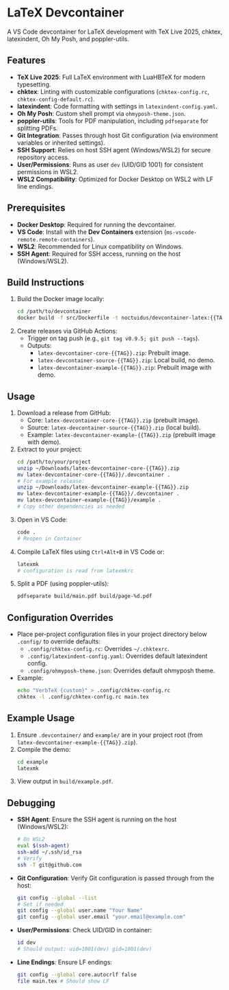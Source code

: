 # LaTeX Devcontainer

A VS Code devcontainer for LaTeX development with TeX Live 2025, chktex, latexindent, Oh My Posh, and poppler-utils.

<!-- BEGIN FEATURES -->
## Features
- **TeX Live 2025**: Full LaTeX environment with LuaHBTeX for modern typesetting.
- **chktex**: Linting with customizable configurations (`chktex-config.rc`, `chktex-config-default.rc`).
- **latexindent**: Code formatting with settings in `latexindent-config.yaml`.
- **Oh My Posh**: Custom shell prompt via `ohmyposh-theme.json`.
- **poppler-utils**: Tools for PDF manipulation, including `pdfseparate` for splitting PDFs.
- **Git Integration**: Passes through host Git configuration (via environment variables or inherited settings).
- **SSH Support**: Relies on host SSH agent (Windows/WSL2) for secure repository access.
- **User/Permissions**: Runs as user `dev` (UID/GID 1001) for consistent permissions in WSL2.
- **WSL2 Compatibility**: Optimized for Docker Desktop on WSL2 with LF line endings.
<!-- END FEATURES -->

<!-- BEGIN PREREQUISITES -->
## Prerequisites
- **Docker Desktop**: Required for running the devcontainer.
- **VS Code**: Install with the **Dev Containers** extension (`ms-vscode-remote.remote-containers`).
- **WSL2**: Recommended for Linux compatibility on Windows.
- **SSH Agent**: Required for SSH access, running on the host (Windows/WSL2).
<!-- END PREREQUISITES -->

<!-- BEGIN BUILD -->
## Build Instructions
1. Build the Docker image locally:
   ```bash
   cd /path/to/devcontainer
   docker build -f src/Dockerfile -t noctuidus/devcontainer-latex:{{TAG}} --build-arg TAG={{TAG}} .
   ```
2. Create releases via GitHub Actions:
   - Trigger on tag push (e.g., `git tag v0.9.5; git push --tags`).
   - Outputs:
     - `latex-devcontainer-core-{{TAG}}.zip`: Prebuilt image.
     - `latex-devcontainer-source-{{TAG}}.zip`: Local build, no demo.
     - `latex-devcontainer-example-{{TAG}}.zip`: Prebuilt image with demo.
<!-- END BUILD -->

<!-- BEGIN USAGE -->
## Usage
1. Download a release from GitHub:
   - Core: `latex-devcontainer-core-{{TAG}}.zip` (prebuilt image).
   - Source: `latex-devcontainer-source-{{TAG}}.zip` (local build).
   - Example: `latex-devcontainer-example-{{TAG}}.zip` (prebuilt image with demo).
2. Extract to your project:
   ```bash
   cd /path/to/your/project
   unzip ~/Downloads/latex-devcontainer-core-{{TAG}}.zip
   mv latex-devcontainer-core-{{TAG}}/.devcontainer .
   # For example release:
   unzip ~/Downloads/latex-devcontainer-example-{{TAG}}.zip
   mv latex-devcontainer-example-{{TAG}}/.devcontainer .
   mv latex-devcontainer-example-{{TAG}}/example .
   # Copy other dependencies as needed
   ```
3. Open in VS Code:
   ```bash
   code .
   # Reopen in Container
   ```
4. Compile LaTeX files using `Ctrl+Alt+B` in VS Code or:
   ```bash
   latexmk
   # configuration is read from latexmkrc
   ```
5. Split a PDF (using poppler-utils):
   ```bash
   pdfseparate build/main.pdf build/page-%d.pdf
   ```
<!-- END USAGE -->

<!-- BEGIN CONFIG -->
## Configuration Overrides
- Place per-project configuration files in your project directory below `.config/` to override defaults:
  - `.config/chktex-config.rc`: Overrides `~/.chktexrc`.
  - `.config/latexindent-config.yaml`: Overrides default latexindent config.
  - `.config/ohmyposh-theme.json`: Overrides default ohmyposh theme.
- Example:
  ```bash
  echo "VerbTeX {custom}" > .config/chktex-config.rc
  chktex -l .config/chktex-config.rc main.tex
  ```
<!-- END CONFIG -->

<!-- BEGIN EXAMPLE -->
## Example Usage
1. Ensure `.devcontainer/` and `example/` are in your project root (from `latex-devcontainer-example-{{TAG}}.zip`).
2. Compile the demo:
   ```bash
   cd example
   latexmk
   ```
3. View output in `build/example.pdf`.
<!-- END EXAMPLE -->

<!-- BEGIN DEBUG -->
## Debugging
- **SSH Agent**: Ensure the SSH agent is running on the host (Windows/WSL2):
  ```bash
  # On WSL2
  eval $(ssh-agent)
  ssh-add ~/.ssh/id_rsa
  # Verify
  ssh -T git@github.com
  ```
- **Git Configuration**: Verify Git configuration is passed through from the host:
  ```bash
  git config --global --list
  # Set if needed
  git config --global user.name "Your Name"
  git config --global user.email "your.email@example.com"
  ```
- **User/Permissions**: Check UID/GID in container:
  ```bash
  id dev
  # Should output: uid=1001(dev) gid=1001(dev)
  ```
- **Line Endings**: Ensure LF endings:
  ```bash
  git config --global core.autocrlf false
  file main.tex # Should show LF
  ```
<!-- END DEBUG -->